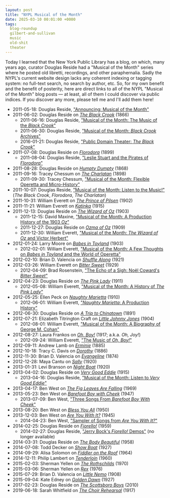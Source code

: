 ```yaml
---
layout: post
title: "NYPL Musical of the Month"
date: 2025-03-10 00:01:00 +0000
tags:
  blog-roundup
  gilbert-and-sullivan
  music
  old-shit
  theater
---
```


Today I learned that the New York Public Library has a blog, on which, many years ago, curator Douglas Reside
had a "Musical of the Month" series where he posted old libretti, recordings, and other paraphernalia.
Sadly the NYPL's current website design lacks any coherent indexing or tagging system: no full-text search,
no search by author, etc. So, for my own benefit and the benefit of posterity, here are direct links to all
of the NYPL "Musical of the Month" blog posts — at least, all of them I could discover via public indices.
If you discover any more, please tell me and I'll add them here!

- 2011-05-18: Douglas Reside, ["Announcing: Musical of the Month"](https://www.nypl.org/blog/2011/05/18/announcing-musical-month)
- 2011-06-02: Douglas Reside on [_The Black Crook_](https://www.nypl.org/blog/2011/06/02/musical-month-black-crook) (1866)
  - 2011-06-16: Douglas Reside, ["Musical of the Month: The Music of the _Black Crook_"](https://www.nypl.org/blog/2011/06/16/musical-month-music-black-crook)
  - 2011-06-30: Douglas Reside, ["Musical of the Month: _Black Crook_ Archives"](https://www.nypl.org/blog/2011/06/30/musical-month-black-crook-archives)
  - 2016-01-21: Douglas Reside, ["Public Domain Theater: _The Black Crook_"](https://www.nypl.org/blog/2016/01/21/public-domain-theater-black-crook)
- 2011-07-08: Douglas Reside on [_Florodora_](https://www.nypl.org/blog/2011/07/08/musical-month-florodora) (1899)
  - 2011-08-04: Douglas Reside, ["Leslie Stuart and the Pirates of _Florodora_"](https://www.nypl.org/blog/2011/08/04/leslie-stuart-and-pirates-florodora)
- 2011-08-28: Douglas Reside on [_Humpty Dumpty_](https://www.nypl.org/blog/2011/08/28/musical-month-humpty-dumpty-1868) (1868)
- 2011-09-16: Tracey Chessum on [_The Charlatan_](https://www.nypl.org/blog/2011/09/16/musical-month-sousas-charlatan-guest-blogger) (1898)
  - 2011-09-30: Tracey Chessum, ["Musical of the Month: Flexible Operetta and Micro-History"](https://www.nypl.org/blog/2011/09/30/musical-month-flexible-operetta-and-micro-history-guest-blogger-tracey-chessum)
- 2011-10-07: Douglas Reside, ["Musical of the Month: Listen to the Music!"](https://www.nypl.org/blog/2011/10/07/musical-month-listen-music) (_The Black Crook_, _Florodora_, _The Charlatan_)
- 2011-10-31: William Everett on [_The Prince of Pilsen_](https://www.nypl.org/blog/2011/10/31/musical-month-prince-pilsen) (1902)
- 2011-11-21: William Everett on [_Katinka_](https://www.nypl.org/blog/2011/11/21/musical-month-katinka) (1915)
- 2011-12-13: Douglas Reside on [_The Wizard of Oz_](https://www.nypl.org/blog/2011/12/13/musical-month-wizard-oz-1903) (1903)
  - 2011-12-15: David Maxine, ["Musical of the Month: A Production History of the 1903 _Oz_"](https://www.nypl.org/blog/2011/12/15/musical-month-production-history-1903-oz)
  - 2011-12-27: Douglas Reside on [_Ozma of Oz_](https://www.nypl.org/blog/2011/12/27/musical-month-ozma-oz) (1909)
  - 2011-12-30: William Everett, ["Musical of the Month: _The Wizard of Oz_ and Victor Herbert"](https://www.nypl.org/blog/2011/12/30/musical-month-wizard-oz-and-victor-herbert)
- 2012-01-24: Larry Moore on [_Babes in Toyland_](https://www.nypl.org/blog/2012/01/24/musical-month-babes-toyland) (1903)
  - 2012-02-01: William Everett, ["Musical of the Month: A Few Thoughts on _Babes in Toyland_ and the World of Operetta"](https://www.nypl.org/blog/2012/02/01/musical-month-few-thoughts-babes-toyland-and-world-operetta)
- 2012-02-10: Brian D. Valencia on [_Shuffle Along_](https://www.nypl.org/blog/2012/02/10/musical-month-shuffle-along) (1921)
- 2012-03-26: William Everett on [_Bitter Sweet_](https://www.nypl.org/blog/2012/03/26/musical-month-bitter-sweet) (1929)
  - 2012-04-09: Brad Rosenstein, ["The Echo of a Sigh: Noël Coward's _Bitter Sweet_"](https://www.nypl.org/blog/2012/04/09/echo-sigh-noel-cowards-bitter-sweet)
- 2012-04-23: Douglas Reside on [_The Pink Lady_](https://www.nypl.org/blog/2012/04/23/musical-month-pink-lady) (1911)
  - 2012-05-08: William Everett, ["Musical of the Month: A History of _The Pink Lady_"](https://www.nypl.org/blog/2012/05/08/musical-month-history-pink-lady)
- 2012-05-25: Ellen Peck on [_Naughty Marietta_](https://www.nypl.org/blog/2012/05/25/musical-month-naughty-marietta) (1910)
  - 2012-06-01: William Everett, ["_Naughty Marietta_: A Production History"](https://www.nypl.org/blog/2012/06/01/naughty-marietta-production-history)
- 2012-06-30: Douglas Reside on [_A Trip to Chinatown_](https://www.nypl.org/blog/2012/06/30/musical-month-trip-chinatown) (1891)
- 2012-07-21: Elizabeth Titrington Craft on [_Little Johnny Jones_](https://www.nypl.org/blog/2012/07/21/musical-month-little-johnny-jones) (1904)
  - 2012-08-01: William Everett, ["Musical of the Month: A Biography of George M. Cohan"](https://www.nypl.org/blog/2012/08/01/musical-month-biography-george-m-cohan)
- 2012-08-27: Laura Frankos on [_Oh, Boy!_](https://www.nypl.org/blog/2012/08/27/musical-month-oh-boy) (1917; a.k.a. _Oh, Joy!_)
  - 2012-09-24: William Everett, ["The Music of _Oh, Boy!_"](https://www.nypl.org/blog/2012/09/24/music-oh-boy)
- 2012-09-11: Andrew Lamb on [_Erminie_](https://www.nypl.org/blog/2012/09/11/musical-month-erminie) (1885)
- 2012-10-18: Tracy C. Davis on [_Dorothy_](https://www.nypl.org/blog/2012/10/18/musical-month-dorothy) (1886)
- 2012-11-30: Brian D. Valencia on [_Evangeline_](https://www.nypl.org/blog/2012/11/30/musical-month-evangeline) (1874)
- 2012-12-28: Maya Cantu on [_Sally_](https://www.nypl.org/blog/2012/12/28/musical-month-sally-1920) (1920)
- 2013-01-31: Levi Branson on [_Night Boat_](https://www.nypl.org/blog/2013/01/31/musical-month-night-boat) (1920)
- 2013-04-02: Douglas Reside on [_Very Good Eddie_](https://www.nypl.org/blog/2013/04/02/musical-month-very-good-eddie) (1915)
  - 2013-04-16: Douglas Reside, ["Musical of the Month: Listen to _Very Good Eddie_"](https://www.nypl.org/blog/2013/04/16/musical-month-listen-very-good-eddie)
- 2013-04-17: Ben West on [_The Fig Leaves Are Falling_](https://www.nypl.org/blog/2013/04/17/musical-month-fig-leaves-are-falling) (1969)
- 2013-05-23: Ben West on [_Barefoot Boy with Cheek_](https://www.nypl.org/blog/2013/05/23/musical-month-barefoot-boy-cheek) (1947)
  - 2013-07-09: Ben West, ["Three Songs From _Barefoot Boy With Cheek_"](https://www.nypl.org/blog/2013/07/09/three-songs-barefoot-boy-cheek)
- 2013-08-20: Ben West on [_Bless You All_](https://www.nypl.org/blog/2013/08/20/musical-month-bless-you-all) (1950)
- 2013-12-03: Ben West on [_Are You With It?_](https://www.nypl.org/blog/2013/12/03/musical-month-are-you-with-it) (1945)
  - 2014-04-23: Ben West, ["Sampler of Songs from _Are You With It?_"](https://www.nypl.org/blog/2014/04/23/sampler-songs-are-you-it)
- 2014-02-25: Douglas Reside on [_Fiorello!_](https://www.nypl.org/blog/2014/02/25/musical-month-fiorello) (1959)
  - 2014-02-27: Douglas Reside, ["Jerry Bock's _Fiorello!_ Demos"](https://www.nypl.org/blog/2014/02/27/jerry-bocks-fiorello-demos) (no longer available)
- 2014-03-31: Douglas Reside on [_The Body Beautiful_](https://www.nypl.org/blog/2014/03/31/musical-month-body-beautiful) (1958)
- 2014-07-08: Todd Decker on [_Show Boat_](https://www.nypl.org/blog/2014/07/08/musical-month-show-boat) (1927)
- 2014-09-29: Alisa Solomon on [_Fiddler on the Roof_](https://www.nypl.org/blog/2014/09/29/musical-month-fiddler-roof) (1964)
- 2014-12-11: Philip Lambert on [_Tenderloin_](https://www.nypl.org/blog/2014/12/11/musical-month-tenderloin) (1960)
- 2015-02-03: Sherman Yellen on [_The Rothschilds_](https://www.nypl.org/blog/2015/02/03/musical-month-rothschilds) (1970)
- 2015-03-06: Sherman Yellen on [_Rex_](https://www.nypl.org/blog/2015/03/06/musical-month-rex) (1976)
- 2015-07-29: Brian D. Valencia on [_Little Nemo_](https://www.nypl.org/blog/2015/07/29/musical-month-little-nemo-slumberland) (1908)
- 2015-09-04: Kate Edney on [_Golden Dawn_](https://www.nypl.org/blog/2015/09/04/musical-month-golden-dawn) (1927)
- 2017-02-23: Douglas Reside on [_The Scottsboro Boys_](https://www.nypl.org/blog/2017/02/23/musical-month-scottsboro-boys) (2010)
- 2019-06-18: Sarah Whitfield on [_The Choir Rehearsal_](https://www.nypl.org/blog/2019/06/18/clare-kummer-choir-rehearsal) (1917)
